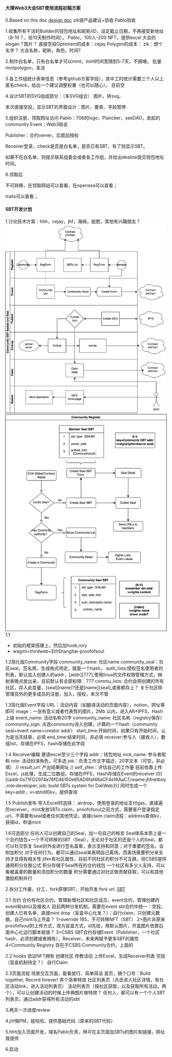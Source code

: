 #### 大理Web3大会SBT使用流程初稿方案
0.Based on this doc [design doc](design.md)
zik提产品建议+验收
Pablo验收

1.收集所有干活的Builder的钱包地址和昵称/ID，设定截止日期，不再接受新地址（8-10？，给10天制作时间）。
Pablo，100人-200 NFT，提供excel
大会的slogan？图片？
直接空投Optimism的成本：cejay
Polygon的成本：
zik：想个名字？
大会名称，昵称，角色，时间?

2.制作白名单，只有白名单才可以mint，mint时间宽限到5-7天，不拥堵。
批量mintpolygon，圣洁

3.各工作组统计表单信息（参考github方案字段），其中工时统计需要三个人以上匿名check，给出一个建议调整权重（也可以随心）。
目前空

4.设计SBT的SVG组成部分：（多SVG组合）
图片，转svg，

本次直接空投，显示SBT的界面设计：图片、要素、字段暂停

5.组织注册，领取网址访问
Pablo：706的logo，Plancker，seeDAO，发起的community
Event：Web3街会

Publisher：合约owner，后面加授权

Receiver登录，check是否是白名单，是否已有SBT，有了则显示SBT。

如果不在白名单，则提示联系组委会或者各工作组，并给出dealine提交钱包地址时间。


6.领取后

不可转移，在领取网站可以查看，在opensea可以查看；

traits可以查看；

#### SBT开发计划

1.讨论技术方案：hhh，cejay，jhf，海绵，挺肥，其他有兴趣朋友？
![flow](CSBS-basic.drawio.png)
![user-case](UserCase.drawio.png)
1.1
+ 初始的框架搭建上，然后加hook,rory
+ wagmi+thirdweb+EthShanghai-proofofsoul

1.2简化版Community字段
community_name: 社区name
community_seal：社区seal，签名用，生成格式待定，就是一个hash，
auth_lists:授权签名使用者的列表，默认加入创建人的addr，[addr][777],使用linux的文件权限管理方式，映射表晚点放出来，目前默认有全部权限：777
commu_lists: 合约会把创建的所有社区，存入此变量，[seal][name]?还是[name][seal],或者都存上？
关于社区除管理员外的更多成员的注册，加入，授权，本次不管


1.3简化版Event字段
URL：活动内容（如翻译活动的页面内容），notion，网址等即可
image：一张有意义或者代表性的图片，2Mb 以内，进入AR+IPFS，Hash上链
event_name: 活动名称20字
community_name: 社区名称（registry保存）
community_sign: 点选community进入创建，计算的一个hash（community seal+event name+creator addr）
start_time:开始时间，如果只有开始时间，认为是当天结束，必填
end_time:结束时间，非必填
receiver:参与人（接收人），数组list，存储在IPFS，hash存储在此字段

1.4 Receiver编辑
邀请excel至少三个字段
addr：钱包地址
nick_name: 参与者昵称
role: 活动扮演角色，可多选
job：负责工作文字描述，20字文本（可空，非必填）
// result_url: 产出结果网址
// self_jifen：评估自己的工作量
目前依靠上传Excel，js处理，生成二位数组，存储在IPFS，Hash存储在Event的receiver
[0][{addr:0x71FD2974e76fD4b150e65AD6faf46aCF4e16AaC7,nname:jhfnetboy,role:developer, job: build SBTs system for DaliWeb3}]
同时生成一个key=addr，v=sbtid的kv，提供查询

1.5 Publish发布
导入Excel时选择：
airdrop，使用登录的地址支付gas，直接遍历receiver，mint发放SBTs
claim，proofofsoul之前方式，需要客户登录指定url，不需要有seal或者任何其他凭证，直接claim
claim流程：address查询kv，获得id，申请mint

1.6可选部分
任何人可以创建自己的Seal，加一句自己的格言
Seal体系本质上是一个合约钱包+一个不可转移的SBT（Seal），无论对于社区的还是个人的Seal，都可以社交恢复
Seal对外会进行签名盖章，表示支持和同意；对于重要的签名，会附加积分
对于任何行为，都可以通过seal来表明自己离场，而离场需要积分来支持才显得有相关性
jifen有社区属性，目前不同社区的积分不可互换，但CSBS提供通用积分兑换公式
积分存储于Seal所在的合约钱包
一个社区有多少人支持，可以看被盖章的数量和添加积分的数量
积分需要通过对社区做贡献获取，可以和其他激励机制并行

2.拆分工作量，分工，fork原理SBT，开始开发
fork url: [SBT](https://github.com/PlanckerLabs/Dalifunia-SBT)

2.1 合约
合约有社区合约，管理新增社区和社区成员，event合约，管理创建的event和sbt以及接收人
目前两种分发机制，需要在event sbt合约中统一：空投，创建人已有名单，直接mint drop（盲盒中心化发？）；自行claim，只创建元数据，自己mint马上开盒？
1>override 165，不可转移NFT（SBT）
2>图片非原来proofofsoul的上传方式，改为盲盒方式，id先给，用默认图片，开盒图片依靠后面中心化运行脚本赋值？
3>CSBS SBT合约存储Event（Publisher，一个社区hash，必须创建或者拥有），Receiver，未来再赋予更多SBT的属性
4>Community Registry 存在于CSBS Community合约，上面的

2.2 hooks
验证NFT拥有
创建社区
传教活动
上传Excel，生成Receiver列表
空投（盲盒机制待定？）
自行Claim

2.3页面流程
场景交互页面，能看就行，简单简洁
首页，搞个口号：Build together, Record forever! 弄个简单特效
社区列表页（点击进入社区详情，有社区活动link，进入活动列表页）
活动列表页（按社区获取，以及获取所有活动，两个），可以让创建活动的时候上传俩图片做特效？
任何人，都可以有一个个人SBT列表页，通过addr获得所有活动的sbt

3.两天一次进度review

4.jhf做PM，娃哈哈，提供基础代码（原来的SBT代码）

5.hhh加入页面开发，域名Pablo负责，林可在主页面加SBTs的图片和链接，网址我提供

6.启动







